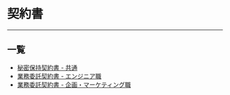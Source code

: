 # 契約書

---

## 一覧
- [秘密保持契約書 - 共通](https://github.com/supota/contract/raw/master/nondisclosure-agreement.pdf)
- [業務委託契約書 - エンジニア職]()
- [業務委託契約書 - 企画・マーケティング職]()
